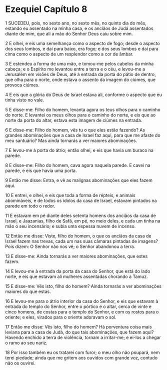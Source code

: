 # Ezequiel Capítulo 8

1	SUCEDEU, pois, no sexto ano, no sexto mês, no quinto dia do mês, estando eu assentado na minha casa, e os anciãos de Judá assentados diante de mim, que ali a mão do Senhor Deus caiu sobre mim.

2	E olhei, e eis uma semelhança como o aspecto de fogo; desde o aspecto dos seus lombos, e daí para baixo, era fogo; e dos seus lombos e daí para cima como o aspecto de um resplendor como a cor de âmbar.

3	E estendeu a forma de uma mão, e tomou-me pelos cabelos da minha cabeça; e o Espírito me levantou entre a terra e o céu, e levou-me a Jerusalém em visões de Deus, até à entrada da porta do pátio de dentro, que olha para o norte, onde estava o assento da imagem do ciúmes, que provoca ciúmes.

4	E eis que a glória do Deus de Israel estava ali, conforme o aspecto que eu tinha visto no vale.

5	E disse-me: Filho do homem, levanta agora os teus olhos para o caminho do norte. E levantei os meus olhos para o caminho do norte, e eis que ao norte da porta do altar, estava esta imagem de ciúmes na entrada.

6	E disse-me: Filho do homem, vês tu o que eles estão fazendo? As grandes abominações que a casa de Israel faz aqui, para que me afaste do meu santuário? Mas ainda tornarás a ver maiores abominações.

7	E levou-me à porta do átrio; então olhei, e eis que havia um buraco na parede.

8	E disse-me: Filho do homem, cava agora naquela parede. E cavei na parede, e eis que havia uma porta.

9	Então me disse: Entra, e vê as malignas abominações que eles fazem aqui.

10	E entrei, e olhei, e eis que toda a forma de répteis, e animais abomináveis, e de todos os ídolos da casa de Israel, estavam pintados na parede em todo o redor.

11	E estavam em pé diante deles setenta homens dos anciãos da casa de Israel, e Jaazanias, filho de Safã, em pé, no meio deles, e cada um tinha na mão o seu incensário; e subia uma espessa nuvem de incenso.

12	Então me disse: Viste, filho do homem, o que os anciãos da casa de Israel fazem nas trevas, cada um nas suas câmaras pintadas de imagens? Pois dizem: O Senhor não nos vê; o Senhor abandonou a terra.

13	E disse-me: Ainda tornarás a ver maiores abominações, que estes fazem.

14	E levou-me à entrada da porta da casa do Senhor, que está do lado norte, e eis que estavam ali mulheres assentadas chorando a Tamuz.

15	E disse-me: Vês isto, filho do homem? Ainda tornarás a ver abominações maiores do que estas.

16	E levou-me para o átrio interior da casa do Senhor, e eis que estavam à entrada do templo do Senhor, entre o pórtico e o altar, cerca de vinte e cinco homens, de costas para o templo do Senhor, e com os rostos para o oriente; e eles, virados para o oriente adoravam o sol.

17	Então me disse: Vês isto, filho do homem? Há porventura coisa mais leviana para a casa de Judá, do que tais abominações, que fazem aqui? Havendo enchido a terra de violência, tornam a irritar-me; e ei-los a chegar o ramo ao seu nariz.

18	Por isso também eu os tratarei com furor; o meu olho não poupará, nem terei piedade; ainda que me gritem aos ouvidos com grande voz, contudo não os ouvirei.

